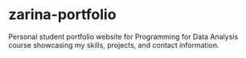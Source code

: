 # zarina-portfolio
Personal student portfolio website for Programming for Data Analysis course showcasing my skills, projects, and contact information.
